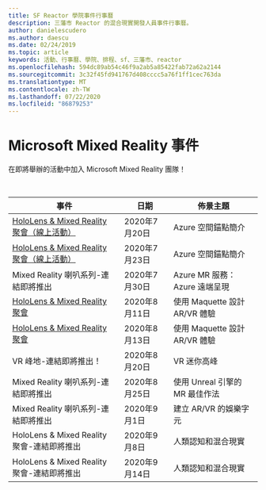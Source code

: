 ```yaml
---
title: SF Reactor 學院事件行事曆
description: 三藩市 Reactor 的混合現實開發人員事件行事曆。
author: danielescudero
ms.author: daescu
ms.date: 02/24/2019
ms.topic: article
keywords: 活動、行事曆、學院、排程、sf、三藩市、reactor
ms.openlocfilehash: 594dc89ab54c46f9a2ab5a85422fab72a62a2144
ms.sourcegitcommit: 3c32f45fd941767d408cccc5a76f1ff1cec763da
ms.translationtype: MT
ms.contentlocale: zh-TW
ms.lasthandoff: 07/22/2020
ms.locfileid: "86879253"
---
```

# <a name="microsoft-mixed-reality-events"></a>Microsoft Mixed Reality 事件

在即將舉辦的活動中加入 Microsoft Mixed Reality 團隊！

<br>

|事件|日期|佈景主題|
|-------------|-------------|-----|
| [HoloLens & Mixed Reality 聚會（線上活動）](https://www.meetup.com/hololens-mr/)| 2020年7月20日|Azure 空間錨點簡介|
| [HoloLens & Mixed Reality 聚會（線上活動）](https://www.meetup.com/hololens-mr/)| 2020年7月23日|Azure 空間錨點簡介|
| Mixed Reality 喇叭系列-連結即將推出|2020年7月30日|Azure MR 服務： Azure 遠端呈現|
| [HoloLens & Mixed Reality 聚會](https://www.meetup.com/hololens-mr/)|2020年8月11日|使用 Maquette 設計 AR/VR 體驗|
| [HoloLens & Mixed Reality 聚會](https://www.meetup.com/hololens-mr/)|2020年8月13日|使用 Maquette 設計 AR/VR 體驗|
| VR 峰地-連結即將推出！|2020年8月20日|VR 迷你高峰|
| Mixed Reality 喇叭系列-連結即將推出|2020年8月25日|使用 Unreal 引擎的 MR 最佳作法|
| Mixed Reality 喇叭系列-連結即將推出|2020年9月1日|建立 AR/VR 的娛樂字元|
| HoloLens & Mixed Reality 聚會-連結即將推出|2020年9月8日|人類認知和混合現實|
| HoloLens & Mixed Reality 聚會-連結即將推出|2020年9月14日|人類認知和混合現實|


